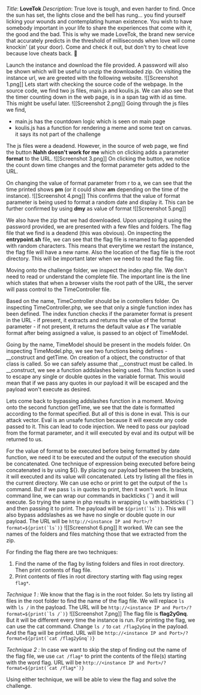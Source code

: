 _Title_: **LoveTok**
_Description_: True love is tough, and even harder to find. Once the sun has set, the lights close and the bell has rung... you find yourself licking your wounds and contemplating human existence. You wish to have somebody important in your life to share the experiences that come with it, the good and the bad. This is why we made LoveTok, the brand new service that accurately predicts in the threshold of milliseconds when love will come knockin' (at your door). Come and check it out, but don't try to cheat love because love cheats back. 💛

Launch the instance and download the file provided. A password will also be shown which will be useful to unzip the downloaded zip.
On visiting the instance url, we are greeted with the following website.
![[Screenshot 1.png]]
Lets start with checking the source code of the webpage.
In the source code, we find two js files, main.js and koulis.js. We can also see that the timer counting down in the web page, is in a span tag with id as time. This might be useful later.
![[Screenshot 2.png]]
Going through the js files we find,
  - main.js has the countdown logic which is seen on main page
  - koulis.js has a function for rendering a meme and some text on canvas. it says its not part of the challenge

The js files were a deadend. However, in the source of web page, we find the button **Nahh doesn't work for me** which on clicking adds a parameter **format** to the URL.
![[Screenshot 3.png]]
On clicking the button, we notice the count down time changes and the format parameter gets added to the URL.

On changing the value of format parameter from r to a, we can see that the time printed shows **pm** (or it could show **am** depending on the time of the instance).
![[Screenshot 4.png]]
This confirms that the value of format parameter is being used to format a random date and display it.
This can be further confirmed by using **dmy** as value of format
![[Screenshot 5.png]]

We also have the zip that we had downloaded. Upon unzipping it using the password provided, we are presented with a few files and folders.
The flag file that we find is a deadend (this was obvious).
On inspecting the **entrypoint.sh** file, we can see that the flag file is renamed to flag appended with random characters. This means that everytime we restart the instance, the flag file will have a new name. Also the location of the flag file is the root directory. This will be important later when we need to read the flag file.

Moving onto the challenge folder, we inspect the index.php file. We don't need to read or understand the complete file. The important line is the line which states that when a browser visits the root path of the URL, the server will pass control to the TimeController file.

Based on the name, TimeController should be in controllers folder.
On inspecting TimeController.php, we see that only a single function index has been defined.
The index function checks if the parameter format is present in the URL
	- if present, it extracts and returns the value of the format parameter
	- if not present, it returns the default value as **r**
The variable format after being assigned a value, is passed to an object of TimeModel.

Going by the name, TimeModel should be present in the models folder.
On inspecting TimeModel.php, we see two functions being defines - \_\_construct and getTime.
On creation of a object, the constructor of that class is called. So we can safely assume that \_\_construct must be called. In \_\_construct, we see a function addslashes being used.
This function is used to escape any single or double quotes in the variable format. This would mean that if we pass any quotes in our payload it will be escaped and the payload won't execute as desired.

Lets come back to bypassing addslashes function in a moment.
Moving onto the second function getTime, we see that the date is formatted according to the format specified. But all of this is done in eval.
This is our attack vector. Eval is an unsafe function because it will execute any code passed to it. This can lead to code injection.
We need to pass our payload from the format parameter, and it will executed by eval and its output will be returned to us.

For the value of format to be executed before being formatted by date function, we need it to be executed and the output of the execution should be concatenated. One technique of expression being executed before being concatenated is by using \${}. By placing our payload between the brackets, it will executed and its value will concatenated.
Lets try listing all the files in the current directory. We can use echo or print to get the output of the `ls` command. But if we pass `ls` in quotes to print, then it won't work.
In linux command line, we can wrap our commands in backticks (\`\`) and it will execute.
So trying the same in php results in wrapping `ls` with backticks (\`\`) and then passing it to print.
The payload will be ``${print(`ls`)}``. This will also bypass addslashes as we have no single or double quote in our payload. The URL will be ``http://<instance IP and Port>/?format=${print(`ls`)}``
![[Screenshot 6.png]]
It worked. We can see the names of the folders and files matching those that we extracted from the zip.

For finding the flag there are two techniques:
  1. Find the name of the flag by listing folders and files in root directory. Then print contents of flag file.
  2. Print contents of files in root directory starting with flag using regex `flag*`.

_Technique 1 :_
We know that the flag is in the root folder. So lets try listing all files in the root folder to find the name of the flag file. We will replace `ls` with `ls /` in the payload. The URL will be  ``http://<instance IP and Port>/?format=${print(`ls /`)}``
![[Screenshot 7.png]]
The flag file is **flag2yGnq**. But it will be different every time the instance is run.
For printing the flag, we can use the cat command. Change `ls /` to `cat /flag2yGnq` in the payload. And the flag will be printed. URL will be ``http://<instance IP and Port>/?format=${print(`cat /flag2yGnq`)}``

_Technique 2 :_
In case we want to skip the step of finding out the name of the flag file, we use `cat /flag*` to print the contents of the file(s) starting with the word flag. URL will be ``http://<instance IP and Port>/?format=${print(`cat /flag*`)}``

Using either technique, we will be able to view the flag and solve the challenge.